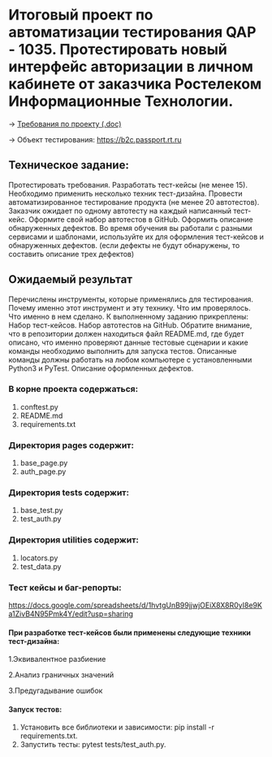 # Итоговый проект по автоматизации тестирования QAP - 1035. Протестировать новый интерфейс авторизации в личном кабинете от заказчика Ростелеком Информационные Технологии.

→ [Требования по проекту (.doc)](https://docs.google.com/document/d/12yoTwHSTXxIUQQCH32OvlSd3QYUt_aQk/edit?usp=sharing&ouid=114302123057644378289&rtpof=true&sd=true)

→ Объект тестирования: https://b2c.passport.rt.ru

## Техническое задание:
Протестировать требования.
Разработать тест-кейсы (не менее 15). Необходимо применить несколько техник тест-дизайна.
Провести автоматизированное тестирование продукта (не менее 20 автотестов). Заказчик ожидает по одному автотесту на каждый написанный тест-кейс. Оформите свой набор автотестов в GitHub.
Оформить описание обнаруженных дефектов. Во время обучения вы работали с разными сервисами и шаблонами, используйте их для оформления тест-кейсов и обнаруженных дефектов. (если дефекты не будут обнаружены, то составить описание трех дефектов)

## Ожидаемый результат
Перечислены инструменты, которые применялись для тестирования.
Почему именно этот инструмент и эту технику.
Что им проверялось.
Что именно в нем сделано.
К выполненному заданию прикреплены:
Набор тест-кейсов.
Набор автотестов на GitHub. Обратите внимание, что в репозитории должен находиться файл README.md, где будет описано, что именно проверяют данные тестовые сценарии и какие команды необходимо выполнить для запуска тестов. Описанные команды должны работать на любом компьютере с установленными Python3 и PyTest.
Описание оформленных дефектов.

### В корне проекта содержаться:
1. conftest.py
2. README.md 
3. requirements.txt
   
### Директория pages содержит:
1. base_page.py
2. auth_page.py

### Директория tests содержит:
1. base_test.py
2. test_auth.py

### Директория utilities содержит:
1. locators.py
2. test_data.py

### Тест кейсы и баг-репорты:
https://docs.google.com/spreadsheets/d/1hvtgUnB99jjwjOEiX8X8R0yI8e9Ka1ZivB4N95Pmk4Y/edit?usp=sharing

#### При разработке тест-кейсов были применены следующие техники тест-дизайна:
1.Эквивалентное разбиение

2.Анализ граничных значений

3.Предугадывание ошибок

#### Запуск тестов:
1. Установить все библиотеки и зависимости: pip install -r requirements.txt.
2. Запустить тесты: pytest tests/test_auth.py.
